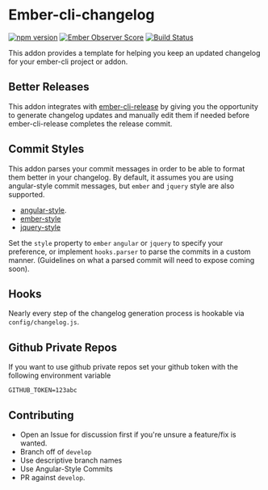 Ember-cli-changelog
===================

[![npm version](https://badge.fury.io/js/ember-cli-changelog.svg)](http://badge.fury.io/js/ember-cli-changelog)
[![Ember Observer Score](http://emberobserver.com/badges/ember-cli-changelog.svg)](http://emberobserver.com/addons/ember-cli-changelog)
[![Build Status](https://travis-ci.org/html-next/ember-cli-changelog.svg)](https://travis-ci.org/html-next/ember-cli-changelog)

This addon provides a template for helping you keep an updated changelog
for your ember-cli project or addon.

## Better Releases

This addon integrates with [ember-cli-release](https://github.com/lytics/ember-cli-release) by
giving you the opportunity to generate changelog updates and manually edit them if needed before
ember-cli-release completes the release commit.

## Commit Styles

This addon parses your commit messages in order to be able to format them better in your changelog.
By default, it assumes you are using angular-style commit messages, but `ember` and `jquery` style
are also supported.

- [angular-style](https://github.com/angular/angular.js/blob/v1.4.8/CONTRIBUTING.md#commit).
- [ember-style](https://github.com/emberjs/ember.js/blob/master/CONTRIBUTING.md#commit-tagging)
- [jquery-style](https://contribute.jquery.org/commits-and-pull-requests/#commit-guidelines)

Set the `style` property to `ember` `angular` or `jquery` to specify your preference, or implement
`hooks.parser` to parse the commits in a custom manner.  (Guidelines on what a parsed commit will
need to expose coming soon).

## Hooks

Nearly every step of the changelog generation process is hookable via `config/changelog.js`.

## Github Private Repos

If you want to use github private repos set your github token with the following environment variable
 
`GITHUB_TOKEN=123abc`

## Contributing

 - Open an Issue for discussion first if you're unsure a feature/fix is wanted.
 - Branch off of `develop`
 - Use descriptive branch names
 - Use Angular-Style Commits
 - PR against `develop`.
 
